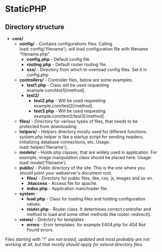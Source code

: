 StaticPHP
==========


Directory structure
-------------------

* __core/__
  * __config/__ - Contains configurations files. Calling load::config('filename'); will load configuration file with filename "filename.php".
    * __config.php__ - Default config file.
    * __routing.php__ - Default router routing file.
    * __xxx/__ - Directory from which to overload config files. Set it in config.php
  * __controllers/__ - Controller files, below are some examples.
    * __test1.php__ - Class will be used requesting example.com/test1[/method].
    * __test2/__
        * __test2.php__ - Will be used requesting example.com/test2[/method].
        * __test3.php__ - Will be used requesting example.com/test2/test3[/method].
  * __files/__ - Directory for various types of files, that needs to be protected from downloading
  * __helpers/__ - Helpers directory mostly used for different functions. system.php helper is like a startup script for sending headers, initializing database connections, etc. Usage: load::helper('filename');.
  * __models/__ - Holds php classes, that are widely used in application. For example, image manipulation class should be placed here. Usage: load::model('filename').
  * __public/__ - Public directory of the site. This is the one where you should point your webserver's document root.
    * __files/__ - Directory for public files, like, css, js, images and so on.
    * __.htaccess__ - Access file for apache.
    * __index.php__ - Application main/loader file.
  * __system__ - 
    * __load.php__ - Class for loading files and holding configuration values.
    * __router.php__ - Router class. It determines correct controller and method to load and some other methods like router::redirect().    
  * __views/__ - Directory for templates
    * __errors__ - Error templates. for example E404.php for 404 Not Found errors.


*Files starting with "!" are not tested, updated and most probably are not working at all, but that mostly should apply for extend directory files.*
